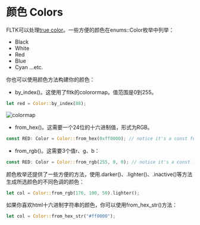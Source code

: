# 颜色 Colors

FLTK可以处理[true color](https://en.wikipedia.org/wiki/Color_depth#True_color_(24-bit))。一些方便的颜色在enums::Color枚举中列举：
- Black
- White
- Red
- Blue
- Cyan
...etc.

你也可以使用颜色方法构建你的颜色：
- by_index()。这使用了fltk的colorormap。值范围是0到255。
```rust
let red = Color::by_index(88);
```

![colormap](https://www.fltk.org/doc-1.3/fltk-colormap.png)

- from_hex()。这需要一个24位的十六进制值，形式为RGB。
```rust
const RED: Color = Color::from_hex(0xff0000); // notice it's a const functions
```

- from_rgb()。这需要3个值r、g、b：
```rust
const RED: Color = Color::from_rgb(255, 0, 0); // notice it's a const functions
```

颜色枚举还提供了一些方便的方法，使用.darker()、.lighter()、.inactive()等方法生成所选颜色的不同色调的颜色：
```rust
let col = Color::from_rgb(176, 100, 50).lighter();
```

如果你喜欢html十六进制字符串的颜色，你可以使用from_hex_str()方法：
```rust
let col = Color::from_hex_str("#ff0000");
```